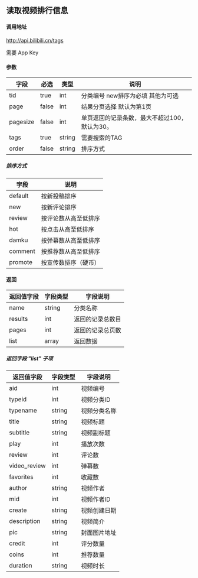 ## 读取视频排行信息

#### 调用地址

http://api.bilibili.cn/tags

需要 App Key

#### 参数

|字段|必选|类型|说明|
|----|----|----|----|
|tid|true|int|分类编号 new排序为必填 其他为可选|
|page|false|int|结果分页选择 默认为第1页|
|pagesize|false|int|单页返回的记录条数，最大不超过100，默认为30。|
|tags|true|string|需要搜索的TAG|
|order|false|string|排序方式|

##### 排序方式

|字段|说明|
|----|----|
|default|按新投稿排序|
|new|按新评论排序|
|review|按评论数从高至低排序|
|hot|按点击从高至低排序|
|damku|按弹幕数从高至低排序|
|comment|按推荐数从高至低排序|
|promote|按宣传数排序（硬币）|

#### 返回

|返回值字段|字段类型|字段说明|
|----------|--------|--------|
|name|string|分类名称|
|results|int|返回的记录总数目|
|pages|int|返回的记录总页数|
|list|array|返回数据|

##### 返回字段 "list" 子项

|返回值字段|字段类型|字段说明|
|----------|--------|--------|
|aid|int|视频编号|
|typeid|int|视频分类ID|
|typename|string|视频分类名称|
|title|string|视频标题|
|subtitle|string|视频副标题|
|play|int|播放次数|
|review|int|评论数|
|video_review|int|弹幕数|
|favorites|int|收藏数|
|author|string|视频作者|
|mid|int|视频作者ID|
|create|string|视频创建日期|
|description|string|视频简介|
|pic|string|封面图片地址|
|credit|int|评分数量|
|coins|int|推荐数量|
|duration|string|视频时长|
